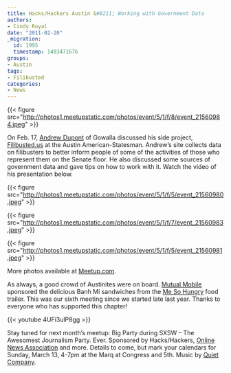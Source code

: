 ```yaml
---
title: Hacks/Hackers Austin &#8211; Working with Government Data
authors:
- Cindy Royal
date: "2011-02-20"
_migration:
  id: 1995
  timestamp: 1483471676
groups:
- Austin
tags:
- Filibusted
categories:
- News
---
```


{{< figure src="http://photos1.meetupstatic.com/photos/event/5/1/f/8/event_21560984.jpeg" >}}

On Feb. 17, [Andrew Dupont][1] of Gowalla discussed his side project, [Filibusted.us][2] at the Austin American-Statesman. Andrew&#8217;s site collects data on filibusters to better inform people of some of the activities of those who represent them on the Senate floor. He also discussed some sources of government data and gave tips on how to work with it. Watch the video of his presentation below.

{{< figure src="http://photos1.meetupstatic.com/photos/event/5/1/f/5/event_21560980.jpeg" >}}

{{< figure src="http://photos1.meetupstatic.com/photos/event/5/1/f/7/event_21560983.jpeg" >}}

{{< figure src="http://photos1.meetupstatic.com/photos/event/5/1/f/5/event_21560981.jpeg" >}}

More photos available at [Meetup.com][3].

As always, a good crowd of Austinites were on board. [Mutual Mobile][4] sponsored the delicious Banh Mi sandwiches from the [Me So Hungry][5] food trailer. This was our sixth meeting since we started late last year. Thanks to everyone who has supported this chapter!

{{< youtube 4UFi3ulP8gg >}}

Stay tuned for next month&#8217;s meetup: Big Party during SXSW &#8211; The Awesomest Journalism Party. Ever. Sponsored by Hacks/Hackers, [Online News Association][6] and more. Details to come, but mark your calendars for Sunday, March 13, 4-7pm at the Marq at Congress and 5th. Music by [Quiet Company][7].

 [1]: http://andrewdupont.net
 [2]: http://www.filbusted.us
 [3]: http://meetupaustin.hackshackers.com/events/16483243/
 [4]: http://www.mutualmobile.com/
 [5]: http://www.mesohungry.biz/
 [6]: http://journalists.org/
 [7]: http://www.quietcompanymusic.com